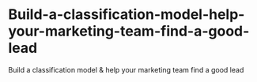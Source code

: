 # Build-a-classification-model-help-your-marketing-team-find-a-good-lead
Build a classification model &amp; help your marketing team find a good lead
